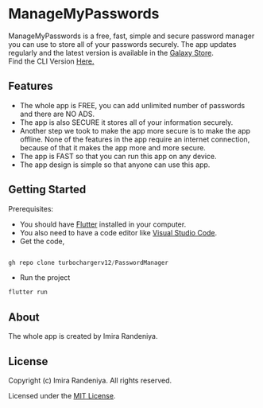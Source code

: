 # ManageMyPasswords
ManageMyPasswords is a free, fast, simple and secure password manager you can use to store all of your passwords securely.
The app updates regularly and the latest version is available in the [Galaxy Store](https://galaxystore.samsung.com/detail/com.example.password_manager).
<br>
Find the CLI Version [Here.](https://github.com/Imira-S-R/PasswordManagerCLI/tree/main)

## Features
- The whole app is FREE, you can add unlimited number of passwords and there are NO ADS.
- The app is also SECURE it stores all of your information securely.
- Another step we took to make the app more secure is to make the app offline. None of the features in the app require an internet connection, because of that it makes the app     more and more secure.
- The app is FAST so that you can run this app on any device.
- The app design is simple so that anyone can use this app.

## Getting Started
Prerequisites:
- You should have [Flutter](https://flutter.dev) installed in your computer.
- You also need to have a code editor like [Visual Studio Code](https://code.visualstudio.com).
- Get the code,
```js

gh repo clone turbochargerv12/PasswordManager

```
- Run the project
```js
flutter run
```
## About
The whole app is created by Imira Randeniya.

## License
Copyright (c) Imira Randeniya. All rights reserved.

Licensed under the [MIT License](./LICENSE).

